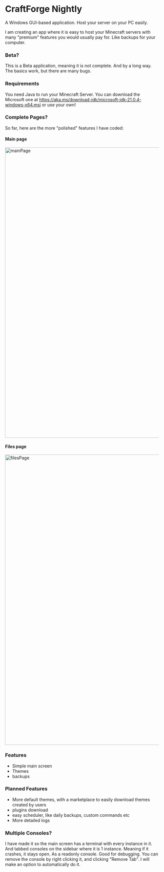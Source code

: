 # CraftForge Nightly

A Windows GUI-based application. Host your server on your PC easily.

I am creating an app where it is easy to host your Minecraft servers with many "premium" features you would usually pay for. Like backups for your computer.

### Beta?

This is a Beta application, meaning it is not complete. And by a long way. The basics work, but there are many bugs.

### Requirements

You need Java to run your Minecraft Server. You can download the Microsoft one at https://aka.ms/download-jdk/microsoft-jdk-21.0.4-windows-x64.msi or use your own!

### Complete Pages?
So far, here are the more "polished" features I have coded:

#### Main page
<img width="950" alt="mainPage" src="https://github.com/user-attachments/assets/6b9d5a41-698e-465f-af72-fa5285fa4a63">

#### Files page
<img width="950" alt="filesPage" src="https://github.com/user-attachments/assets/76422d83-d083-4872-ba6e-bbd940395269">


### Features
* Simple main screen
* Themes
* backups

### Planned Features
* More default themes, with a marketplace to easily download themes created by users
* plugins download
* easy scheduler, like daily backups, custom commands etc
* More detailed logs

### Multiple Consoles?
I have made it so the main screen has a terminal with every instance in it. And tabbed consoles on the sidebar where it is 1 instance. Meaning if it crashes, it stays open. As a readonly console. Good for debugging. You can remove the console by right clicking it, and clicking "Remove Tab". I will make an option to automatically do it.
